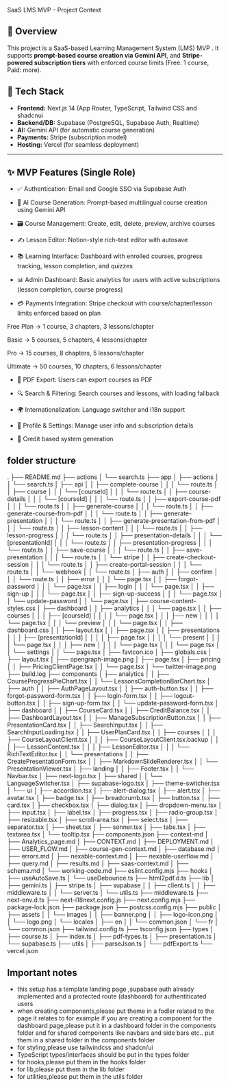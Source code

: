 SaaS LMS MVP – Project Context

## 📌 Overview

This project is a SaaS-based Learning Management System (LMS) MVP . It supports **prompt-based course creation via Gemini API**, and **Stripe-powered subscription tiers** with enforced course limits (Free: 1 course, Paid: more).

## 🧱 Tech Stack

- **Frontend:** Next.js 14 (App Router, TypeScript, Tailwind CSS and shadcnui
- **Backend/DB:** Supabase (PostgreSQL, Supabase Auth, Realtime)
- **AI:** Gemini API (for automatic course generation)
- **Payments:** Stripe (subscription model)
- **Hosting:** Vercel (for seamless deployment)

---

## ✨ MVP Features (Single Role)

- ✅ Authentication: Email and Google SSO via Supabase Auth

- 🧠 AI Course Generation: Prompt-based multilingual course creation using Gemini API

- 🗃️ Course Management: Create, edit, delete, preview, archive courses

- ✍️ Lesson Editor: Notion-style rich-text editor with autosave

- 📚 Learning Interface: Dashboard with enrolled courses, progress tracking, lesson completion, and quizzes

- 📊 Admin Dashboard: Basic analytics for users with active subscriptions (lesson completion, course progress)

- 💳 Payments Integration: Stripe checkout with course/chapter/lesson limits enforced based on plan

Free Plan → 1 course, 3 chapters, 3 lessons/chapter

Basic → 5 courses, 5 chapters, 4 lessons/chapter

Pro → 15 courses, 8 chapters, 5 lessons/chapter

Ultimate → 50 courses, 10 chapters, 6 lessons/chapter

- 📂 PDF Export: Users can export courses as PDF

- 🔍 Search & Filtering: Search courses and lessons, with loading fallback

- 🌍 Internationalization: Language switcher and i18n support

- 🧾 Profile & Settings: Manage user info and subscription details

- 🧠 Credit based system generation
## folder structure
.
├── README.md
├── actions
│   └── search.ts
├── app
│   ├── actions
│   │   └── search.ts
│   ├── api
│   │   ├── complete-course
│   │   │   └── route.ts
│   │   ├── course
│   │   │   └── [courseId]
│   │   │       └── route.ts
│   │   ├── course-details
│   │   │   └── [courseId]
│   │   │       └── route.ts
│   │   ├── export-course-pdf
│   │   │   └── route.ts
│   │   ├── generate-course
│   │   │   └── route.ts
│   │   ├── generate-course-from-pdf
│   │   │   └── route.ts
│   │   ├── generate-presentation
│   │   │   └── route.ts
│   │   ├── generate-presentation-from-pdf
│   │   │   └── route.ts
│   │   ├── lesson-content
│   │   │   └── route.ts
│   │   ├── lesson-progress
│   │   │   └── route.ts
│   │   ├── presentation-details
│   │   │   └── [presentationId]
│   │   │       └── route.ts
│   │   ├── presentation-progress
│   │   │   └── route.ts
│   │   ├── save-course
│   │   │   └── route.ts
│   │   ├── save-presentation
│   │   │   └── route.ts
│   │   └── stripe
│   │       ├── create-checkout-session
│   │       │   └── route.ts
│   │       ├── create-portal-session
│   │       │   └── route.ts
│   │       └── webhook
│   │           └── route.ts
│   ├── auth
│   │   ├── confirm
│   │   │   └── route.ts
│   │   ├── error
│   │   │   └── page.tsx
│   │   ├── forgot-password
│   │   │   └── page.tsx
│   │   ├── login
│   │   │   └── page.tsx
│   │   ├── sign-up
│   │   │   └── page.tsx
│   │   ├── sign-up-success
│   │   │   └── page.tsx
│   │   └── update-password
│   │       └── page.tsx
│   ├── course-content-styles.css
│   ├── dashboard
│   │   ├── analytics
│   │   │   └── page.tsx
│   │   ├── courses
│   │   │   ├── [courseId]
│   │   │   │   └── page.tsx
│   │   │   ├── new
│   │   │   │   └── page.tsx
│   │   │   └── preview
│   │   │       └── page.tsx
│   │   ├── dashboard.css
│   │   ├── layout.tsx
│   │   ├── page.tsx
│   │   ├── presentations
│   │   │   ├── [presentationId]
│   │   │   │   ├── page.tsx
│   │   │   │   └── present
│   │   │   │       └── page.tsx
│   │   │   ├── new
│   │   │   │   └── page.tsx
│   │   │   └── page.tsx
│   │   └── settings
│   │       └── page.tsx
│   ├── favicon.ico
│   ├── globals.css
│   ├── layout.tsx
│   ├── opengraph-image.png
│   ├── page.tsx
│   ├── pricing
│   │   ├── PricingClientPage.tsx
│   │   └── page.tsx
│   └── twitter-image.png
├── build.log
├── components
│   ├── analytics
│   │   ├── CourseProgressPieChart.tsx
│   │   └── LessonsCompletionBarChart.tsx
│   ├── auth
│   │   ├── AuthPageLayout.tsx
│   │   ├── auth-button.tsx
│   │   ├── forgot-password-form.tsx
│   │   ├── login-form.tsx
│   │   ├── logout-button.tsx
│   │   ├── sign-up-form.tsx
│   │   └── update-password-form.tsx
│   ├── dashboard
│   │   ├── CourseCard.tsx
│   │   ├── CreditBalance.tsx
│   │   ├── DashboardLayout.tsx
│   │   ├── ManageSubscriptionButton.tsx
│   │   ├── PresentationCard.tsx
│   │   ├── SearchInput.tsx
│   │   ├── SearchInputLoading.tsx
│   │   ├── UserPlanCard.tsx
│   │   ├── courses
│   │   │   ├── CourseLayoutClient.tsx
│   │   │   ├── CourseLayoutClient.tsx.backup
│   │   │   ├── LessonContent.tsx
│   │   │   ├── LessonEditor.tsx
│   │   │   └── RichTextEditor.tsx
│   │   └── presentations
│   │       ├── CreatePresentationForm.tsx
│   │       ├── MarkdownSlideRenderer.tsx
│   │       └── PresentationViewer.tsx
│   ├── landing
│   │   ├── Footer.tsx
│   │   └── Navbar.tsx
│   ├── next-logo.tsx
│   ├── shared
│   │   └── LanguageSwitcher.tsx
│   ├── supabase-logo.tsx
│   ├── theme-switcher.tsx
│   └── ui
│       ├── accordion.tsx
│       ├── alert-dialog.tsx
│       ├── alert.tsx
│       ├── avatar.tsx
│       ├── badge.tsx
│       ├── breadcrumb.tsx
│       ├── button.tsx
│       ├── card.tsx
│       ├── checkbox.tsx
│       ├── dialog.tsx
│       ├── dropdown-menu.tsx
│       ├── input.tsx
│       ├── label.tsx
│       ├── progress.tsx
│       ├── radio-group.tsx
│       ├── resizable.tsx
│       ├── scroll-area.tsx
│       ├── select.tsx
│       ├── separator.tsx
│       ├── sheet.tsx
│       ├── sonner.tsx
│       ├── tabs.tsx
│       ├── textarea.tsx
│       └── tooltip.tsx
├── components.json
├── context-md
│   ├── Analytics_page.md
│   ├── CONTEXT.md
│   ├── DEPLOYMENT.md
│   ├── USER_FLOW.md
│   ├── course-gen-context.md
│   ├── database.md
│   ├── errors.md
│   ├── nexable-context.md
│   ├── nexable-userflow.md
│   ├── query.md
│   ├── results.md
│   ├── saas-context.md
│   ├── schema.md
│   └── working-code.md
├── eslint.config.mjs
├── hooks
│   ├── useAutoSave.ts
│   └── useDebounce.ts
├── html2pdf.d.ts
├── lib
│   ├── gemini.ts
│   ├── stripe.ts
│   ├── supabase
│   │   ├── client.ts
│   │   ├── middleware.ts
│   │   └── server.ts
│   └── utils.ts
├── middleware.ts
├── next-env.d.ts
├── next-i18next.config.js
├── next.config.mjs
├── package-lock.json
├── package.json
├── postcss.config.mjs
├── public
│   ├── assets
│   │   └── images
│   │       ├── banner.png
│   │       ├── logo-icon.png
│   │       └── logo.png
│   └── locales
│       ├── en
│       │   └── common.json
│       └── fr
│           └── common.json
├── tailwind.config.ts
├── tsconfig.json
├── types
│   ├── course.ts
│   ├── index.ts
│   ├── pdf-types.ts
│   ├── presentation.ts
│   └── supabase.ts
├── utils
│   ├── parseJson.ts
│   └── pdfExport.ts
└── vercel.json
## Important notes

- this setup has a template landing page ,supabase auth already implemented and a protected route (dashboard) for authentiticated users
- when creating components,please put theme in a fodler related to the page it relates to
  for example if you are creating a component for the dashboard page,please put it in a dashboard folder in the components folder and for shared components like navbars and side bars etc.. put them in a shared folder in the components folder
- for styling,please use tailwindcss and shadcn/ui
- TypeScript types/interfaces should be put in the types folder
- for hooks,please put them in the hooks folder
- for lib,please put them in the lib folder
- for utilities,please put them in the utils folder
